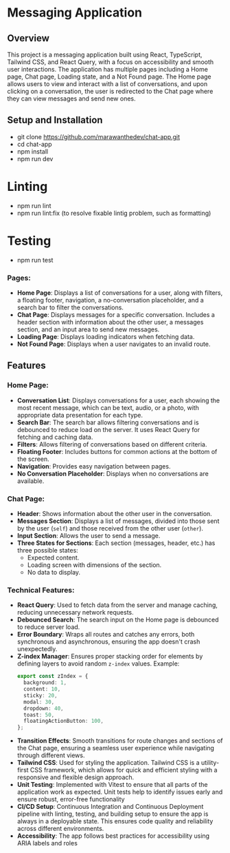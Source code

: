 # Messaging Application

## Overview

This project is a messaging application built using React, TypeScript, Tailwind CSS, and React Query, with a focus on accessibility and smooth user interactions. The application has multiple pages including a Home page, Chat page, Loading state, and a Not Found page. The Home page allows users to view and interact with a list of conversations, and upon clicking on a conversation, the user is redirected to the Chat page where they can view messages and send new ones.

## Setup and Installation
- git clone https://github.com/marawanthedev/chat-app.git
- cd chat-app
- npm install
- npm run dev

# Linting
- npm run lint
- npm run lint:fix (to resolve fixable lintig problem, such as formatting)

# Testing
- npm run test

### Pages:
- **Home Page**: Displays a list of conversations for a user, along with filters, a floating footer, navigation, a no-conversation placeholder, and a search bar to filter the conversations.
- **Chat Page**: Displays messages for a specific conversation. Includes a header section with information about the other user, a messages section, and an input area to send new messages.
- **Loading Page**: Displays loading indicators when fetching data.
- **Not Found Page**: Displays when a user navigates to an invalid route.

## Features

### Home Page:
- **Conversation List**: Displays conversations for a user, each showing the most recent message, which can be text, audio, or a photo, with appropriate data presentation for each type.
- **Search Bar**: The search bar allows filtering conversations and is debounced to reduce load on the server. It uses React Query for fetching and caching data.
- **Filters**: Allows filtering of conversations based on different criteria.
- **Floating Footer**: Includes buttons for common actions at the bottom of the screen.
- **Navigation**: Provides easy navigation between pages.
- **No Conversation Placeholder**: Displays when no conversations are available.

### Chat Page:
- **Header**: Shows information about the other user in the conversation.
- **Messages Section**: Displays a list of messages, divided into those sent by the user (`self`) and those received from the other user (`other`).
- **Input Section**: Allows the user to send a message.
- **Three States for Sections**: Each section (messages, header, etc.) has three possible states:
  - Expected content.
  - Loading screen with dimensions of the section.
  - No data to display.

### Technical Features:
- **React Query**: Used to fetch data from the server and manage caching, reducing unnecessary network requests.
- **Debounced Search**: The search input on the Home page is debounced to reduce server load.
- **Error Boundary**: Wraps all routes and catches any errors, both synchronous and asynchronous, ensuring the app doesn't crash unexpectedly.
- **Z-index Manager**: Ensures proper stacking order for elements by defining layers to avoid random `z-index` values. Example:
  ```ts
  export const zIndex = {
    background: 1,
    content: 10,
    sticky: 20,
    modal: 30,
    dropdown: 40,
    toast: 50,
    floatingActionButton: 100,
  };

- **Transition Effects**: Smooth transitions for route changes and sections of the Chat page, ensuring a seamless user experience while navigating through different views.
- **Tailwind CSS**:  Used for styling the application. Tailwind CSS is a utility-first CSS framework, which allows for quick and efficient styling with a responsive and flexible design approach.
- **Unit Testing**:  Implemented with Vitest to ensure that all parts of the application work as expected. Unit tests help to identify issues early and ensure robust, error-free functionality
- **CI/CD Setup**: Continuous Integration and Continuous Deployment pipeline with linting, testing, and building setup to ensure the app is always in a deployable state. This ensures code quality and reliability across different environments.
- **Accessibility**: The app follows best practices for accessibility using ARIA labels and roles
